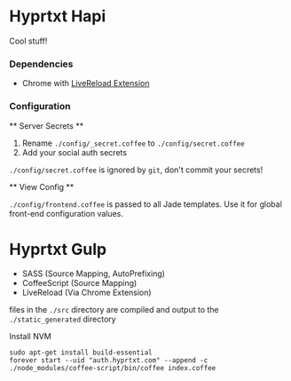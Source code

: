 # Hyprtxt Hapi

Cool stuff!

### Dependencies

* Chrome with [LiveReload Extension](https://chrome.google.com/webstore/detail/livereload/jnihajbhpnppcggbcgedagnkighmdlei?hl=en)

### Configuration

** Server Secrets **

1. Rename `./config/_secret.coffee` to `./config/secret.coffee`
2. Add your social auth secrets

`./config/secret.coffee` is ignored by `git`, don't commit your secrets!

** View Config **

`./config/frontend.coffee` is passed to all Jade templates. Use it for global front-end configuration values.

# Hyprtxt Gulp

* SASS (Source Mapping, AutoPrefixing)
* CoffeeScript (Source Mapping)
* LiveReload (Via Chrome Extension)

files in the `./src` directory are compiled and output to the `./static_generated` directory

Install NVM

```
sudo apt-get install build-essential
forever start --uid "auth.hyprtxt.com" --append -c ./node_modules/coffee-script/bin/coffee index.coffee
```
